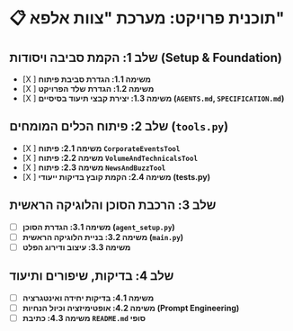 # 📋 תוכנית פרויקט: מערכת "צוות אלפא"

## שלב 1: הקמת סביבה ויסודות (Setup & Foundation)

- [X ] **משימה 1.1: הגדרת סביבת פיתוח**
- [X ] **משימה 1.2: הגדרת שלד הפרויקט**
- [X ] **משימה 1.3: יצירת קבצי תיעוד בסיסיים (`AGENTS.md`, `SPECIFICATION.md`)**

## שלב 2: פיתוח הכלים המומחים (`tools.py`)

- [X ] **משימה 2.1: פיתוח `CorporateEventsTool`**
- [X ] **משימה 2.2: פיתוח `VolumeAndTechnicalsTool`**
- [X ] **משימה 2.3: פיתוח `NewsAndBuzzTool`**
- [X ] **משימה 2.4: הקמת קובץ בדיקות ייעודי (tests.py)**

## שלב 3: הרכבת הסוכן והלוגיקה הראשית

- [ ] **משימה 3.1: הגדרת הסוכן (`agent_setup.py`)**
- [ ] **משימה 3.2: בניית הלוגיקה הראשית (`main.py`)**
- [ ] **משימה 3.3: עיצוב ודירוג הפלט**

## שלב 4: בדיקות, שיפורים ותיעוד

- [ ] **משימה 4.1: בדיקות יחידה ואינטגרציה**
- [ ] **משימה 4.2: אופטימיזציה וכיול הנחיות (Prompt Engineering)**
- [ ] **משימה 4.3: כתיבת `README.md` סופי**